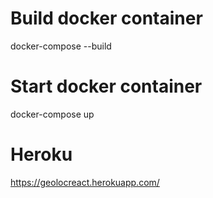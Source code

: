 # Build docker container
docker-compose --build

# Start docker container
docker-compose up

# Heroku
https://geolocreact.herokuapp.com/
